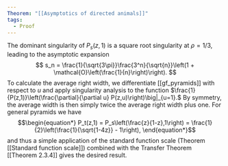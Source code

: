 ```yaml
---
Theorem: "[[Asymptotics of directed animals]]"
tags:
  - Proof
---
```


The dominant singularity of $P_s(z,1)$ is a square root singularity at $\rho = 1/3$, leading to the asymptotic expansion
$$
s_n = \frac{1}{\sqrt{3\pi}}\frac{3^n}{\sqrt{n}}\left(1 + \mathcal{O}\left(\frac{1}{n}\right)\right).
$$
To calculate the average right width, we differentiate [[gf_pyramids]] with respect to $u$ and apply singularity analysis to the function $\frac{1}{P(z,1)}\left(\frac{\partial}{\partial u} P(z,u)\right)\big|_{u=1}.$ By symmetry, the average width is then simply twice the average right width plus one. For general pyramids we have
$$\begin{equation*}
P_t(z,1) = P_s\left(\frac{z}{1-z},1\right)
= \frac{1}{2}\left(\frac{1}{\sqrt{1-4z}} - 1\right),
\end{equation*}$$
and thus a simple application of the standard function scale (Theorem [[Standard function scale]]) combined with the Transfer Theorem [[Theorem 2.3.4]] gives the desired result.
